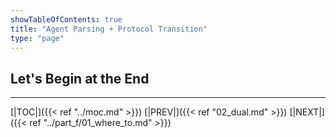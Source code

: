```yaml
---
showTableOfContents: true
title: "Agent Parsing + Protocol Transition"
type: "page"
---
```

## Let's Begin at the End


___
[|TOC|]({{< ref "../moc.md" >}})
[|PREV|]({{< ref "02_dual.md" >}})
[|NEXT|]({{< ref "../part_f/01_where_to.md" >}})